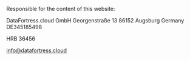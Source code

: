 Responsible for the content of this website:

DataFortress.cloud GmbH
Georgenstraße 13
86152 Augsburg
Germany
DE345185498

HRB 36456 

info@datafortress.cloud